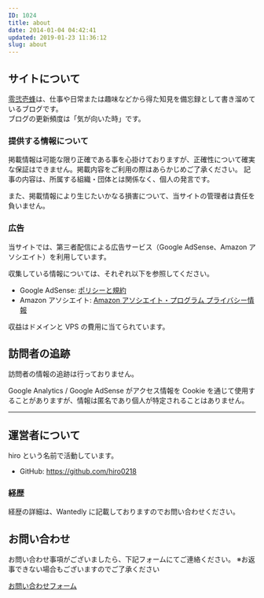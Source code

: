 ```yaml
---
ID: 1024
title: about
date: 2014-01-04 04:42:41
updated: 2019-01-23 11:36:12
slug: about
---
```


## サイトについて

[零弐壱蜂](https://b.0218.jp/)は、仕事や日常または趣味などから得た知見を備忘録として書き溜めているブログです。  
ブログの更新頻度は「気が向いた時」です。

### 提供する情報について

掲載情報は可能な限り正確である事を心掛けておりますが、正確性について確実な保証はできません。掲載内容をご利用の際はあらかじめご了承ください。
記事の内容は、所属する組織・団体とは関係なく、個人の発言です。

また、掲載情報により生じたいかなる損害について、当サイトの管理者は責任を負いません。

### 広告

当サイトでは、第三者配信による広告サービス（Google AdSense、Amazon アソシエイト）を利用しています。

収集している情報については、それぞれ以下を参照してください。

- Google AdSense: [ポリシーと規約](https://policies.google.com/technologies/ads?hl=ja)
- Amazon アソシエイト: [Amazon アソシエイト・プログラム プライバシー情報](https://rcm-jp.amazon.co.jp/e/cm/privacy-policy.html?o=9)

収益はドメインと VPS の費用に当てられています。

## 訪問者の追跡

訪問者の情報の追跡は行っておりません。

Google Analytics / Google AdSense がアクセス情報を Cookie を通じて使用することがありますが、情報は匿名であり個人が特定されることはありません。

---

## 運営者について

hiro という名前で活動しています。

- GitHub: https://github.com/hiro0218

### 経歴

経歴の詳細は、Wantedly に記載しておりますのでお問い合わせください。

## お問い合わせ

お問い合わせ事項がございましたら、下記フォームにてご連絡ください。
※お返事できない場合もございますのでご了承ください

[お問い合わせフォーム](https://goo.gl/forms/9l1uAOVef8Wp3IFC2)
